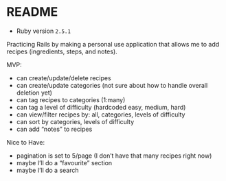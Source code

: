 # README

* Ruby version
`2.5.1`

Practicing Rails by making a personal use application that allows me to add recipes (ingredients, steps, and notes).

MVP:
- can create/update/delete recipes
- can create/update categories (not sure about how to handle overall deletion yet)
- can tag recipes to categories (1:many)
- can tag a level of difficulty (hardcoded easy, medium, hard)
- can view/filter recipes by: all, categories, levels of difficulty
- can sort by categories, levels of difficulty
- can add “notes” to recipes

Nice to Have:
- pagination is set to 5/page (I don’t have that many recipes right now)
- maybe I’ll do a “favourite” section
- maybe I’ll do a search
